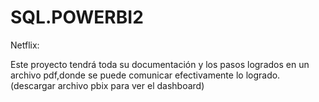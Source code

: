 # SQL.POWERBI2

Netflix: 

 Este proyecto tendrá toda su documentación y los pasos logrados en un archivo pdf,donde se puede comunicar efectivamente lo logrado.
 (descargar archivo pbix para ver el dashboard)
